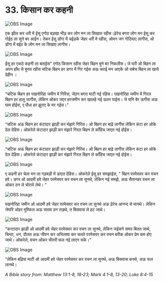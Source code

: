 # 33. किसान कर कहनी

![OBS Image](https://cdn.door43.org/obs/jpg/360px/obs-en-33-01.jpg)

एक झील कर धरी में ईसू एगोठ बड़खा भीड़ कर लोग मन ला सिखात रहीस।ढ़ेरेच बगरा लोग मन ईसू कर गोईठ ला सुने बर आईन। तेकर ईसू डोंगा में चईड़के जेहर धरी मे रहीस, ओमन जग गोठियाए लागीस, ओ डोंगा में बईठ के लोग मन ला सिखाए लागीस।

![OBS Image](https://cdn.door43.org/obs/jpg/360px/obs-en-33-02.jpg)

ईसू हर एकठे कहनी ला बताईस" एगोठ किसान रहीस जेहर बिहन बुने बर निकलीस। जे घरी ओ बिहन ला अपन हाँथ से बुनत रहीस चटिक बिहन हर डगर में गिर गईस अऊ चराई मन आएके ओ सबेच बिहन ला खाये देहीन ।

![OBS Image](https://cdn.door43.org/obs/jpg/360px/obs-en-33-03.jpg)

“चटिक बिहन हर पखनोरिहा जमीन में गिरिस, जेठन बगरा माटी नई रहिस। पखनोरिहा जमीन में गिरल बिहन हर हालु जागीस, लेकिन ओकर जएर हरजमीन कर खालहे नई ऊतर पाईस। जे घनि बेर ऊगीस अऊ घाम होईस, ए पौधा हर झुराए के मर गईस।”

![OBS Image](https://cdn.door43.org/obs/jpg/360px/obs-en-33-04.jpg)

“चटिक अऊ बिहन हर कंटादार झाड़ी कर मंझारे गिरिस। ओ बिहन हर बाढ़े लागीस लेकिन कंटा हर ओके ठेल देहिस। ओकरेले कंटादार झाड़ी कर मंझारे गिरल बिहन ले काँहिच जाएत नई होईस।

![OBS Image](https://cdn.door43.org/obs/jpg/360px/obs-en-33-05.jpg)

“चटिक अऊ बिहन हर कंटादार झाड़ी कर मंझारे गिरिस। ओ बिहन हर बाढ़े लागीस लेकिन कंटा हर ओके ठेल देहिस। ओकरेले कंटादार झाड़ी कर मंझारे गिरल बिहन ले काँहिच जाएत नई होईस।

![OBS Image](https://cdn.door43.org/obs/jpg/360px/obs-en-33-06.jpg)

ए कहनी हर चेला मन ला गड़बड़ी में डाएल देहिस। ओकरेले ईसू हर समझाईस, " बिहन परमेसवर कर वचन हवे। डगर ओ आदमी हवे जेहर परमेसवर कर वचन ला सुनथे, लेकिन नई समझे, अऊ सैतानहर वचन ला ओकर ठन ले चोराये लेथे। "

![OBS Image](https://cdn.door43.org/obs/jpg/360px/obs-en-33-07.jpg)

पखनोरिहा जमीन ओ आदमी हवे जेहर परमेसवर कर वचन ला सुनथे अऊ ढ़ेरेच आनन्द से मानथे। लेकिन जेघरि ओहर मुश्किल अऊ सताव ठन लड़थे, त बिसवास ले हट जाथे।

![OBS Image](https://cdn.door43.org/obs/jpg/360px/obs-en-33-08.jpg)

“कन्टादार झाड़ी ओ आदमी हवे जेहर परमेसवर कर वचन ला सुनथे, लेकिन जईसने समय बितत जाथे, चिन्ता, धन, दौलत अऊ जीवन कर अभिलाषा कर चलते परमेसवर कर वचन बरीक ओकर प्रेम कम होए जाथे। ओकरेले, वचन ओकर भीतरी फल नई लाएन सके।”

![OBS Image](https://cdn.door43.org/obs/jpg/360px/obs-en-33-09.jpg)

“लेकिन बढ़िया माटी ओ आदमी हवे जेहर परमेसवर कर वचन ला सुनथे, अऊ बिसवास करथे, अऊ फल लानथे।

_A Bible story from: Matthew 13:1-8, 18-23; Mark 4:1-8, 13-20; Luke 8:4-15_